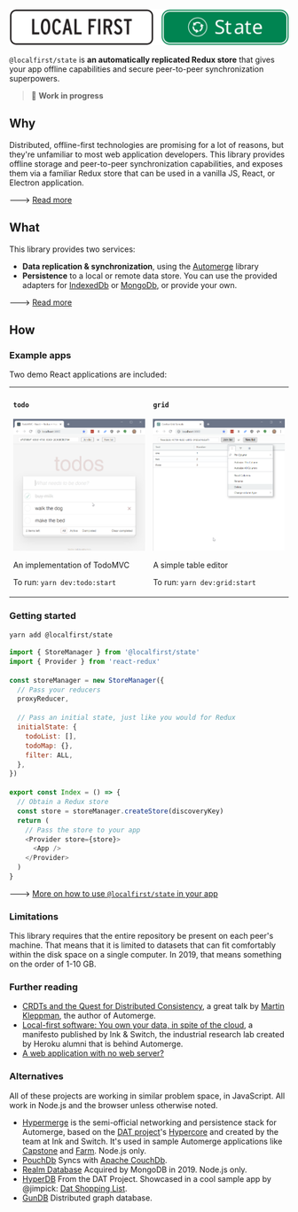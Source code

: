 <img src='https://raw.githubusercontent.com/local-first-web/branding/main/svg/state-h.svg'
width='600' alt="@localfirst/state logo" />

`@localfirst/state` is **an automatically replicated Redux store** that gives your app offline
capabilities and secure peer-to-peer synchronization superpowers.

> 🚧 **Work in progress**

## Why

Distributed, offline-first technologies are promising for a lot of reasons, but they're unfamiliar
to most web application developers. This library provides offline storage and peer-to-peer
synchronization capabilities, and exposes them via a familiar Redux store that can be used in a
vanilla JS, React, or Electron application.

🡒 [Read more](docs/why.md)

## What

This library provides two services:

- **Data replication & synchronization**, using the
  [Automerge](https://github.com/automerge/automerge) library
- **Persistence** to a local or remote data store. You can use the provided adapters for
  [IndexedDb](../packages/storage-indexeddb) or
  [MongoDb](../packages/storage-mongodb), or provide your own.

🡒 [Read more](docs/how.md)

## How

### Example apps

Two demo React applications are included:

<table>
  <tr>
    <td>
      <h4><code>todo</code></h4>
      <img src='images/screen.todo.png'  width='400' /> 
      <p>An implementation of TodoMVC</p> 
      <p>To run: <code>yarn dev:todo:start</code> </p> 
    </td>
    <td>
      <h4><code>grid</code></h4>
      <img src='images/screen.grid.png' width='400' /> 
      <p>A simple table editor</p> 
      <p>To run: <code>yarn dev:grid:start</code> </p>
    </td>
  </tr>
</table>

### Getting started

```bash
yarn add @localfirst/state
```

```js
import { StoreManager } from '@localfirst/state'
import { Provider } from 'react-redux'

const storeManager = new StoreManager({
  // Pass your reducers
  proxyReducer,

  // Pass an initial state, just like you would for Redux
  initialState: {
    todoList: [],
    todoMap: {},
    filter: ALL,
  },
})

export const Index = () => {
  // Obtain a Redux store
  const store = storeManager.createStore(discoveryKey)
  return (
    // Pass the store to your app
    <Provider store={store}>
      <App />
    </Provider>
  )
}
```

🡒 [More on how to use `@localfirst/state` in your app](docs/getting-started.md)

### Limitations

This library requires that the entire repository be present on each peer's machine. That means that
it is limited to datasets that can fit comfortably within the disk space on a single computer. In
2019, that means something on the order of 1-10 GB.

### Further reading

- [CRDTs and the Quest for Distributed Consistency](https://www.youtube.com/watch?v=B5NULPSiOGw), a
  great talk by [Martin Kleppman](@ept), the author of Automerge.
- [Local-first software: You own your data, in spite of the
  cloud](https://www.inkandswitch.com/local-first.html), a manifesto published by Ink & Switch, the
  industrial research lab created by Heroku alumni that is behind Automerge.
- [A web application with no web
  server?](https://medium.com/all-the-things/a-web-application-with-no-web-server-61000a6aed8f)

### Alternatives

All of these projects are working in similar problem space, in JavaScript. All work in Node.js and
the browser unless otherwise noted.

- [Hypermerge](inkandswitch/hypermerge) is the semi-official networking and persistence stack for
  Automerge, based on the [DAT project](http://dat.foundation)'s
  [Hypercore](http://github.com/mafintosh/hypercore) and created by the team at Ink and Switch. It's
  used in sample Automerge applications like [Capstone](http://github.com/inkandswitch/capstone) and
  [Farm](http://github.com/inkandswitch/farm). Node.js only.
- [PouchDb](https://pouchdb.com) Syncs with [Apache CouchDb](https://couchdb.apache.org).
- [Realm Database](https://realm.io/products/realm-database/) Acquired by MongoDB in 2019. Node.js
  only.
- [HyperDB](https://github.com/mafintosh/hyperdb) From the DAT Project. Showcased in a cool sample
  app by @jimpick: [Dat Shopping List](https://blog.datproject.org/2018/05/14/dat-shopping-list/).
- [GunDB](https://gun.eco) Distributed graph database.
